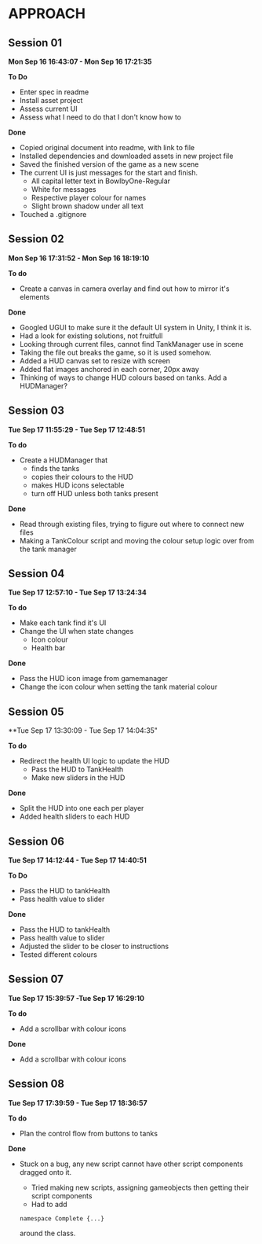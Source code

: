 # APPROACH

## Session 01

**Mon Sep 16 16:43:07 - Mon Sep 16 17:21:35**

**To Do**
- Enter spec in readme
- Install asset project
- Assess current UI
- Assess what I need to do that I don't know how to

**Done**
- Copied original document into readme, with link to file
- Installed dependencies and downloaded assets in new project file
- Saved the finished version of the game as a new scene
- The current UI is just messages for the start and finish.
    - All capital letter text in BowlbyOne-Regular
    - White for messages
    - Respective player colour for names
    - Slight brown shadow under all text
- Touched a .gitignore

## Session 02

**Mon Sep 16 17:31:52 - Mon Sep 16 18:19:10**

**To do**
- Create a canvas in camera overlay and find out how to mirror it's elements

**Done**
- Googled UGUI to make sure it the default UI system in Unity, I think it is.
- Had a look for existing solutions, not fruitfull
- Looking through current files, cannot find TankManager use in scene
- Taking the file out breaks the game, so it is used somehow.
- Added a HUD canvas set to resize with screen
- Added flat images anchored in each corner, 20px away
- Thinking of ways to change HUD colours based on tanks. Add a HUDManager?

## Session 03

**Tue Sep 17 11:55:29 - Tue Sep 17 12:48:51**

**To do**
- Create a HUDManager that
    - finds the tanks
    - copies their colours to the HUD
    - makes HUD icons selectable
    - turn off HUD unless both tanks present

**Done**
- Read through existing files, trying to figure out where to connect new files
- Making a TankColour script and moving the colour setup logic over from the tank manager

##  Session 04

**Tue Sep 17 12:57:10 - Tue Sep 17 13:24:34**

**To do**
- Make each tank find it's UI
- Change the UI when state changes
    - Icon colour
    - Health bar

**Done**
- Pass the HUD icon image from gamemanager
- Change the icon colour when setting the tank material colour

## Session 05

**Tue Sep 17 13:30:09 - Tue Sep 17 14:04:35"

**To do**
- Redirect the health UI logic to update the HUD
    - Pass the HUD to TankHealth
    - Make new sliders in the HUD

**Done**
- Split the HUD into one each per player
- Added health sliders to each HUD

## Session 06

**Tue Sep 17 14:12:44 - Tue Sep 17 14:40:51**

**To Do**
- Pass the HUD to tankHealth
- Pass health value to slider

**Done**
- Pass the HUD to tankHealth
- Pass health value to slider
- Adjusted the slider to be closer to instructions
- Tested different colours

## Session 07

**Tue Sep 17 15:39:57 -Tue Sep 17 16:29:10**

**To do**
- Add a scrollbar with colour icons

**Done**
- Add a scrollbar with colour icons

## Session 08

**Tue Sep 17 17:39:59 - Tue Sep 17 18:36:57**

**To do**
- Plan the control flow from buttons to tanks

**Done**
- Stuck on a bug, any new script cannot have other script components dragged onto it.
    - Tried making new scripts, assigning gameobjects then getting their script components
    - Had to add

    ```
    namespace Complete {...}
    ```

    around the class.